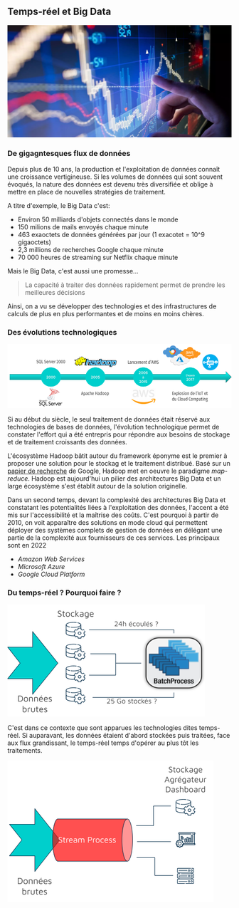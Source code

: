 ## Temps-réel et Big Data

![Presentation Image](docs/assets/image/front_image.png)

### De gigagntesques flux de données 

Depuis plus de 10 ans, la production et l'exploitation de données connaît une croissance vertigineuse. Si les volumes de données qui sont souvent évoqués, la nature des données est devenu très diversifiée et oblige à mettre en place de nouvelles stratégies de traitement.

A titre d'exemple, le Big Data c'est:
- Environ 50 milliards d'objets connectés dans le monde
- 150 milions de mails envoyés chaque minute
- 463 exaoctets de données générées par jour (1 exacotet = 10^9 gigaoctets)
- 2,3 millions de recherches Google chaque minute
- 70 000 heures de streaming sur Netflix chaque minute

Mais le Big Data, c'est aussi une promesse...

> La capacité à traiter des données rapidement permet de prendre les meilleures décisions

Ainsi, on a vu se développer des technologies et des infrastructures de calculs de plus en plus performantes et de moins en moins chères.


### Des évolutions technologiques

![Techno Timeline](docs/assets/image/timeline_techno.png)

Si au début du siècle, le seul traitement de données était réservé aux technologies de bases de données, l'évolution technologique permet de constater l'effort qui a été entrepris pour répondre aux besoins de stockage et de traitement croissants des données.

L'écosystème Hadoop bâtit autour du framework éponyme est le premier à proposer une solution pour le stockag et le traitement distribué. Basé sur un [papier de recherche](https://static.googleusercontent.com/media/research.google.com/fr//archive/mapreduce-osdi04.pdf) de Google, Hadoop met en oeuvre le paradigme *map-reduce*. Hadoop est aujourd'hui un pilier des architectures Big Data et un large écosystème s'est établit autour de la solution originelle. 

Dans un second temps, devant la complexité des architectures Big Data et constatant les potentialités liées à l'exploitation des données, l'accent a été mis sur l'accessibilité et la maîtrise des coûts. C'est pourquoi à partir de 2010, on voit apparaître des solutions en mode cloud qui permettent déployer des systèmes complets de gestion de données en délégant une partie de la complexité aux fournisseurs de ces services. Les principaux sont en 2022 
- *Amazon Web Services*
- *Microsoft Azure*
-  *Google Cloud Platform*

### Du temps-réel ? Pourquoi faire ?

![Batch Processing Example](docs/assets/image/batch_processing.png)

C'est dans ce contexte que sont apparues les technologies dites temps-réel. Si auparavant, les données étaient d'abord stockées puis traitées, face aux flux grandissant, le temps-réel temps d'opérer au plus tôt les traitements.

![Stream Processing Example](docs/assets/image/stream_processing.png)

